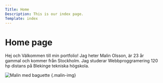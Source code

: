 ```yaml
---
Title: Home
Description: This is our index page.
Template: index
---
```

Home page
==========================

Hej och Välkommen till min portfolio! Jag heter Malin Olsson, är 23 år gammal och kommer från Stockholm. Jag studerar Webbproggramering 120 hp distans på Blekinge tekniska högskola. 

![Malin med baguette](%assets_url%/img/malin.jpg) {.malin-img} 

<!-- Report
==========================

<div class="kmom-box">
Kmom01
</div>

<div class="kmom-box">
Kmom02
</div>

<div class="kmom-box">
Kmom03
</div>

<div class="kmom-box">
Kmom04
</div>

<div class="kmom-box">
Kmom05
</div>

<div class="kmom-box">
Kmom06
</div>

<div class="kmom-box project">
Kmom10
</div> -->
